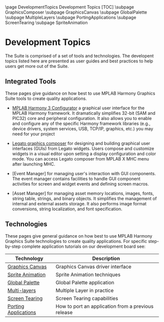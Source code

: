 \page DevelopmentTopics Development Topics
[TOC]
\subpage GraphicsComposer
\subpage GraphicsCanvas
\subpage GlobalPalette
\subpage MultipleLayers
\subpage PortingApplications
\subpage ScreenTearing
\subpage SpriteAnimation

# Development Topics

The Suite is comprised of a set of tools and technologies. The developent topics listed here are presented as user guides and best practices to help users get more out of the Suite.

## Integrated Tools

These pages give guidance on how best to use MPLAB Harmony Graphics Suite tools to create quality applications.

* [MPLAB Harmony 3 Configurator](https://microchipdeveloper.com/harmony3:mhc-overview) a graphical user interface for the MPLAB Harmony framework. It dramatically simplifies 32-bit (SAM and PIC32) core and peripheral configuration. It also allows you to enable and configure any of the specific Harmony framework libraries (e.g., device drivers, system services, USB, TCP/IP, graphics, etc.) you may need for your project
    
* [Legato graphics composer](GraphicsComposer.html) for designing and building graphical user interfaces (GUIs) from Legato widgets. Users compose and customize widgets in a visual editor upon setting a display configuration and color mode. You can access Legato composer from MPLAB X MHC menu after launching MHC.
    
* [Event Manager] for managing user's interaction with GUI components.  The event manager contains facilities to handle GUI component activities for screen and widget events and defining screen macros.
    
* [Asset Manager] for managing asset memory locations, images, fonts, string table, strings, and binary objects. It simplifies the management of internal and external assets storage. It also performs image format conversions, string localization, and font specification.


## Technologies

These pages give general guidance on how best to use MPLAB Harmony Graphics Suite technologies to create quality applications. For specific step-by-step complete application tutorials on our development board see:

| Technology | Description |
|-------------- | ---------|
| [Graphics Canvas](GraphicsCanvas.html) | Graphics Canvas driver interface |
| [Sprite Animation](SpriteAnimation.html) | Sprite Animation techniques |
| [Global Palette](GlobalPalette.html)| Global Palette application |
| [Multi-layers](MultiLayers.html) |  Multiple Layer in practice |
| [Screen Tearing](ScreenTearing.html) | Screen Tearing capabilities  |
| [Porting Applications](PortingApplications.html) | How to port an application from a previous release|

